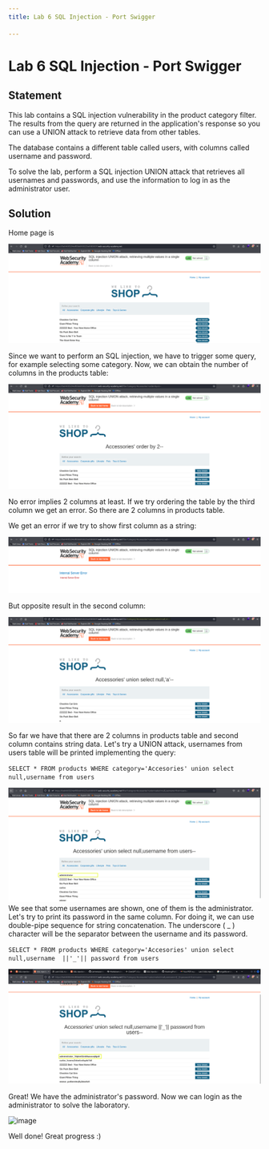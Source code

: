 ```yaml
---
title: Lab 6 SQL Injection - Port Swigger

---
```


# Lab 6 SQL Injection - Port Swigger

## Statement
 This lab contains a SQL injection vulnerability in the product category filter. The results from the query are returned in the application's response so you can use a UNION attack to retrieve data from other tables.

The database contains a different table called users, with columns called username and password.

To solve the lab, perform a SQL injection UNION attack that retrieves all usernames and passwords, and use the information to log in as the administrator user. 

## Solution

Home page is 

<img src="./image1.png" alt="image" />

Since we want to perform an SQL injection, we have to trigger some query, for example selecting some category. Now, we can obtain the number of columns in the products table:

<img src="./image2.png" alt="image" />


No error implies 2 columns at least. If we try ordering the table by the third column we get an error. So there are 2 columns in products table.

We get an error if we try to show first column as a string:

<img src="./image3.png" alt="image" />


But opposite result in the second column:

<img src="./image4.png" alt="image" />


So far we have that there are 2 columns in products table and second column contains string data. Let's try a UNION attack, usernames from users table will be printed implementing the query:

`SELECT * FROM products WHERE category='Accesories' union select null,username from users`

<img src="./image5.png" alt="image" />
We see that some usernames are shown, one of them is the administrator. Let's try to print its password in the same column. For doing it, we can use double-pipe sequence for string concatenation. The underscore ( _ ) character will be the separator between the username and its password.

`SELECT * FROM products WHERE category='Accesories' union select null,username  ||'_'|| password from users`

<img src="./image6.png" alt="image" />

Great! We have the administrator's password. Now we can login as the administrator to solve the laboratory.

<img src="/home/kali/Documents/PortSwigger/SQLInjection/lab6/image7.png" alt="image" />

Well done! Great progress :)
